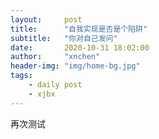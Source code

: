 ```yaml
---
layout:     post
title:      "自我实现是否是个陷阱"
subtitle:   "你对自己发问"
date:       2020-10-31 18:02:00
author:     "xnchen"
header-img: "img/home-bg.jpg"
tags:
    - daily post
    - xjbx
---
```


再次测试

